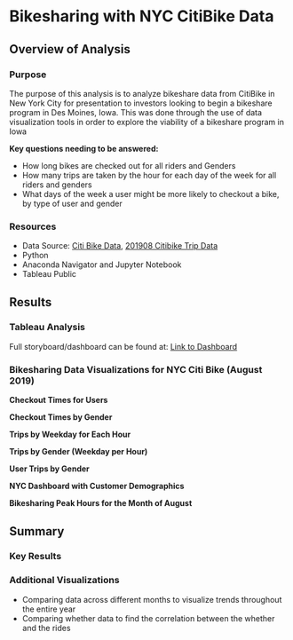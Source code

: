 # Bikesharing with NYC CitiBike Data

## Overview of Analysis
### Purpose
The purpose of this analysis is to analyze bikeshare data from CitiBike in New York City for presentation to investors looking to begin a bikeshare program in Des Moines, Iowa. This was done through the use of data visualization tools in order to explore the viability of a bikeshare program in Iowa

**Key questions needing to be answered:**
- How long bikes are checked out for all riders and Genders
- How many trips are taken by the hour for each day of the week for all riders and genders
- What days of the week a user might be more likely to checkout a bike, by type of user and gender

### Resources
- Data Source: [Citi Bike Data](https://citibikenyc.com/system-data), [201908 Citibike Trip Data]()
- Python
- Anaconda Navigator and Jupyter Notebook
- Tableau Public



## Results
### Tableau Analysis
Full storyboard/dashboard can be found at: [Link to Dashboard](https://public.tableau.com/app/profile/paola.rivas4427/viz/Module14_Bikesharing_16742556453380/NYCCitiBikeStory)

### Bikesharing Data Visualizations for NYC Citi Bike (August 2019)

**Checkout Times for Users**

**Checkout Times by Gender**

**Trips by Weekday for Each Hour**

**Trips by Gender (Weekday per Hour)**

**User Trips by Gender**

**NYC Dashboard with Customer Demographics**

**Bikesharing Peak Hours for the Month of August**

## Summary

### Key Results

### Additional Visualizations
- Comparing data across different months to visualize trends throughout the entire year
- Comparing whether data to find the correlation between the whether and the rides
